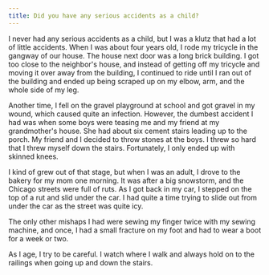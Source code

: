 ```yaml
---
title: Did you have any serious accidents as a child?
---
```


I never had any serious accidents as a child, but I was a klutz that had a lot of little accidents. When I was about four years old, I rode my tricycle in the gangway of our house. The house next door was a long brick building. I got too close to the neighbor's house, and instead of getting off my tricycle and moving it over away from the building, I continued to ride until I ran out of the building and ended up being scraped up on my elbow, arm, and the whole side of my leg.

Another time, I fell on the gravel playground at school and got gravel in my wound, which caused quite an infection. However, the dumbest accident I had was when some boys were teasing me and my friend at my grandmother's house. She had about six cement stairs leading up to the porch. My friend and I decided to throw stones at the boys. I threw so hard that I threw myself down the stairs. Fortunately, I only ended up with skinned knees.

I kind of grew out of that stage, but when I was an adult, I drove to the bakery for my mom one morning. It was after a big snowstorm, and the Chicago streets were full of ruts. As I got back in my car, I stepped on the top of a rut and slid under the car. I had quite a time trying to slide out from under the car as the street was quite icy.

The only other mishaps I had were sewing my finger twice with my sewing machine, and once, I had a small fracture on my foot and had to wear a boot for a week or two.

As I age, I try to be careful. I watch where I walk and always hold on to the railings when going up and down the stairs.
